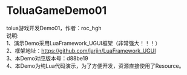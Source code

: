 # ToluaGameDemo01
tolua游戏开发Demo01，作者：roc_hgh  
说明:  
1、演示Demo采用LuaFramework_UGUI框架（非常强大！！！）  
2、框架地址：https://github.com/jarjin/LuaFramework_UGUI  
3、本Demo对应版本号：d88be19  
4、本Demo为纯Lua代码演示，为了方便开发，资源直接使用了Resource。  
